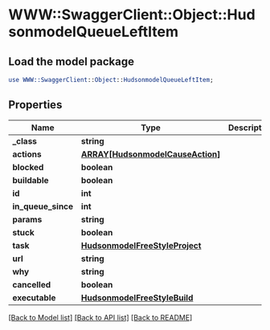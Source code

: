 # WWW::SwaggerClient::Object::HudsonmodelQueueLeftItem

## Load the model package
```perl
use WWW::SwaggerClient::Object::HudsonmodelQueueLeftItem;
```

## Properties
Name | Type | Description | Notes
------------ | ------------- | ------------- | -------------
**_class** | **string** |  | [optional] 
**actions** | [**ARRAY[HudsonmodelCauseAction]**](HudsonmodelCauseAction.md) |  | [optional] 
**blocked** | **boolean** |  | [optional] 
**buildable** | **boolean** |  | [optional] 
**id** | **int** |  | [optional] 
**in_queue_since** | **int** |  | [optional] 
**params** | **string** |  | [optional] 
**stuck** | **boolean** |  | [optional] 
**task** | [**HudsonmodelFreeStyleProject**](HudsonmodelFreeStyleProject.md) |  | [optional] 
**url** | **string** |  | [optional] 
**why** | **string** |  | [optional] 
**cancelled** | **boolean** |  | [optional] 
**executable** | [**HudsonmodelFreeStyleBuild**](HudsonmodelFreeStyleBuild.md) |  | [optional] 

[[Back to Model list]](../README.md#documentation-for-models) [[Back to API list]](../README.md#documentation-for-api-endpoints) [[Back to README]](../README.md)


